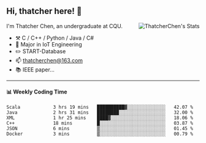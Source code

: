 ## Hi, thatcher here! :wave:

<img align="right" src="https://github-readme-stats.vercel.app/api?username=thatcherchen&title_color=333&text_color=777" alt="ThatcherChen's Stats" >

I'm Thatcher Chen, an undergraduate at CQU.

- :hammer_and_pick:  C / C++ / Python / Java / C# 
- :seedling:  Major in IoT Engineering
- :pencil2: START-Database
- :mailbox: thatcherchen@163.com
- :books: IEEE paper...

---

#### :bar_chart: Weekly Coding Time

<!--START_SECTION:waka-->

```text
Scala            3 hrs 19 mins   ██████████▓░░░░░░░░░░░░░░   42.07 %
Java             2 hrs 31 mins   ████████░░░░░░░░░░░░░░░░░   32.00 %
XML              1 hr 25 mins    ████▓░░░░░░░░░░░░░░░░░░░░   18.06 %
C++              18 mins         █░░░░░░░░░░░░░░░░░░░░░░░░   03.87 %
JSON             6 mins          ▒░░░░░░░░░░░░░░░░░░░░░░░░   01.45 %
Docker           3 mins          ▒░░░░░░░░░░░░░░░░░░░░░░░░   00.79 %
```

<!--END_SECTION:waka-->
